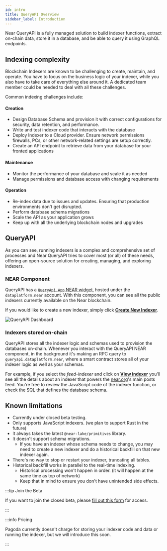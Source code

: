 ```yaml
---
id: intro
title: QueryAPI Overview
sidebar_label: Introduction
---
```



Near QueryAPI is a fully managed solution to build indexer functions,
extract on-chain data, store it in a database, and be able to query it using GraphQL endpoints.

## Indexing complexity

Blockchain Indexers are known to be challenging to create, maintain, and operate.
You have to focus on the business logic of your indexer, while you also have to
take care of everything else around it.
A dedicated team member could be needed to deal with all these challenges.

Common indexing challenges include:

#### Creation

- Design Database Schema and provision it with correct configurations for security, data retention, and performance. 
- Write and test indexer code that interacts with the database 
- Deploy Indexer to a Cloud provider. Ensure network permissions firewalls, PCs, or other network-related settings are setup correctly. 
- Create an API endpoint to retrieve data from your database for your fronted applications 

#### Maintenance

- Monitor the performance of your database and scale it as needed 
- Manage permissions and database access with changing requirements 

#### Operation

- Re-index data due to issues and updates. Ensuring that production environments don't get disrupted. 
- Perform database schema migrations
- Scale the API as your application grows 
- Keep up with all the underlying blockchain nodes and upgrades


## QueryAPI

As you can see, running indexers is a complex and comprehensive set of processes and
Near QueryAPI tries to cover most (or all) of these needs, offering an open-source solution for creating, managing, and exploring indexers.

### NEAR Component

QueryAPI has a [`QueryApi.App` NEAR widget](https://near.org/#/dataplatform.near/widget/QueryApi.App), hosted under the `dataplatform.near` account.
With this component, you can see all the public indexers currently available on the Near blockchain.

If you would like to create a new indexer, simply click [**Create New Indexer**](https://near.org/#/dataplatform.near/widget/QueryApi.App/?view=create-new-indexer).

![QueryAPI Dashboard](/docs/assets/QAPIScreen.png)

### Indexers stored on-chain

QueryAPI stores all the indexer logic and schemas used to provision the databases on-chain.
Whenever you interact with the QueryAPI NEAR component, in the background it's making an RPC query to `queryapi.dataplatform.near`,
where a smart contract stores all of your indexer logic as well as your schemas.

For example, if you select the _feed-indexer_ and click on [**View indexer**](https://near.org/dataplatform.near/widget/QueryApi.App?selectedIndexerPath=dataplatform.near/feed-indexer) you'll see all the details about an indexer that powers the [near.org](https://near.org)'s main posts feed.
You're free to review the JavaScript code of the indexer function, or check the SQL that defines the database schema.


## Known limitations

- Currently under closed beta testing.
- Only supports JavaScript indexers. (we plan to support Rust in the future)
- It always takes the latest `@near-lake/primitives` library. 
- It doesn't support schema migrations.
  - If you have an indexer whose schema needs to change, you may need to create a new indexer and do a historical backfill on that new indexer again.
- There's no way to stop or restart your indexer, truncating all tables.
- Historical backfill works in parallel to the real-time indexing.
  - Historical processing won't happen in order. (it will happen at the same time as top of network)
  - Keep that in mind to ensure you don't have unintended side effects.

:::tip Join the Beta

If you want to join the closed beta, please [fill out this form](http://bit.ly/near-queryapi-beta) for access.

:::

:::info Pricing

Pagoda currently doesn't charge for storing your indexer code and data or running the indexer, but we will introduce this soon. 

:::

